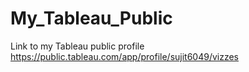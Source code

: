 # My_Tableau_Public
Link to my Tableau public profile
https://public.tableau.com/app/profile/sujit6049/vizzes
